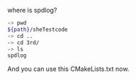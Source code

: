 where is spdlog?

```bash
-> pwd
${path}/sheTestcode
-> cd ..
-> cd 3rd/
-> ls
spdlog
```
And you can use this CMakeLists.txt now.


